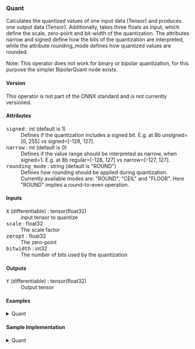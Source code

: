 ### <a name="Quant"></a><a name="abs">**Quant**</a>

Calculates the quantized values of one input data (Tensor<T>) and produces one output data (Tensor<T>).
Additionally, takes three floats as input, which define the scale, zero-point and bit-width of the quantization.
The attributes narrow and signed define how the bits of the quantization are interpreted, while the attribute
rounding_mode defines how quantized values are rounded.

Note: This operator does not work for binary or bipolar quantization, for this purpose the simpler BipolarQuant node exists.

#### Version

This operator is not part of the ONNX standard and is not currently versioned.

#### Attributes

<dl>
<dt><tt>signed</tt> : int (default is 1)</dt>
<dd>Defines if the quantization includes a signed bit. E.g. at 8b unsigned=[0, 255] vs signed=[-128, 127].</dd>
<dt><tt>narrow</tt> : int (default is 0)</dt>
<dd>Defines if the value range should be interpreted as narrow, when signed=1. E.g. at 8b regular=[-128, 127] vs narrow=[-127, 127].</dd>
<dt><tt>rounding_mode</tt> : string (default is "ROUND")</dt>
<dd>Defines how rounding should be applied during quantization. Currently available modes are: "ROUND", "CEIL" and "FLOOR". Here "ROUND" implies a round-to-even operation.</dd>
</dl>

#### Inputs

<dl>
<dt><tt>X</tt> (differentiable) : tensor(float32)</dt>
<dd>input tensor to quantize</dd>
<dt><tt>scale</tt> : float32</dt>
<dd>The scale factor</dd>
<dt><tt>zeropt</tt> : float32</dt>
<dd>The zero-point</dd>
<dt><tt>bitwidth</tt> : int32</dt>
<dd>The number of bits used by the quantization</dd>
</dl>


#### Outputs

<dl>
<dt><tt>Y</tt> (differentiable) : tensor(float32)</dt>
<dd>Output tensor</dd>
</dl>


#### Examples
<details>
<summary>Quant</summary>

```python
from onnx import helper
import numpy as np

# Define node settings and input
x = np.random.randn(100).astype(np.float32)*10.
scale = np.array(1.)
zeropt = np.array(0.)
bitwidth = np.array(4)
signed = 1
narrow = 0
rounding_mode = "ROUND"

# Create node
node = helper.make_node(
    'Quant',
    domain='finn.custom_op.general',
    inputs=['x', 'scale', 'zeropt', 'bitwidth'],
    outputs=['y'],
    narrow=narrow,
    signed=signed,
    rounding_mode=rounding_mode,
)

# Execute the same settings with the reference implementation (quant)
# See the sample implementation for more details on quant.
output_ref = quant(x, scale, zeropt, bitwidth, signed, narrow, rounding_mode)

# Execute node and compare
expect(node, inputs=[x, scale, zeropt, bitwidth], outputs=[output_ref], name='test_quant')

```

</details>


#### Sample Implementation

<details>
<summary>Quant</summary>

```python
# SPDX-License-Identifier: Apache-2.0

from __future__ import absolute_import
from __future__ import division
from __future__ import print_function
from __future__ import unicode_literals

import numpy as np

def quant(inp_tensor, scale, zeropt, bitwidth, signed, narrow, rounding_mode):
    # Port of IntQuant class from Brevitas: https://bit.ly/2S6qvZJ
    # Scaling
    y_int = inp_tensor / scale
    y_int = y_int + zeropt
    # Clamping
    min_int_val = min_int(signed, narrow, bitwidth)
    max_int_val = max_int(signed, narrow, bitwidth)
    y_int = np.where(y_int > max_int_val, max_int_val.astype(y_int.dtype), y_int)
    y_int = np.where(y_int < min_int_val, min_int_val.astype(y_int.dtype), y_int)
    # Rounding
    rounding_fx = resolve_rounding_mode(rounding_mode)
    y_int = rounding_fx(y_int)

    # Re-scaling
    out_tensor = y_int - zeropt
    out_tensor = out_tensor * scale

    return out_tensor

def min_int(signed: bool, narrow_range: bool, bit_width: int) -> int:
    """Compute the minimum integer representable by a given number of bits.
    Args:
        signed (bool): Indicates whether the represented integer is signed or not.
        narrow_range (bool): Indicates whether to narrow the minimum value
        represented by 1.
        bit_width (int): Number of bits available for the representation.
    Returns:
        int: Maximum unsigned integer that can be represented according to
        the input arguments.
    Examples:
        >>> min_int(signed=True, narrow_range=True, bit_width=8)
        int(-127)
        >>> min_int(signed=False, narrow_range=True, bit_width=8)
        int(0)
        >>> min_int(signed=True, narrow_range=False, bit_width=8)
        int(-128)
        >>> min_int(signed=False, narrow_range=False, bit_width=8)
        int(0)
    """
    if signed and narrow_range:
        value = -(2 ** (bit_width - 1)) + 1
    elif signed and not narrow_range:
        value = -(2 ** (bit_width - 1))
    else:
        value = 0 * bit_width
    return value


def max_int(signed: bool, narrow_range: bool, bit_width: int) -> int:
    """Compute the maximum integer representable by a given number of bits.
    Args:
        signed (bool): Indicates whether the represented integer is signed or not.
        narrow_range (bool): Indicates whether to narrow the maximum unsigned value
        represented by 1.
        bit_width (int): Number of bits available for the representation.
    Returns:
        Tensor: Maximum integer that can be represented according to
        the input arguments.
    Examples:
        >>> max_int(signed=True, narrow_range=True, bit_width=8)
        int(127)
        >>> max_int(signed=False, narrow_range=True, bit_width=8)
        int(254)
        >>> max_int(signed=True, narrow_range=False, bit_width=8)
        int(127)
        >>> max_int(signed=False, narrow_range=False, bit_width=8)
        int(255)
    """
    if not signed and not narrow_range:
        value = (2 ** bit_width) - 1
    elif not signed and narrow_range:
        value = (2 ** bit_width) - 2
    else:
        value = (2 ** (bit_width - 1)) - 1
    return value

def resolve_rounding_mode(mode_string):
    """Resolve the rounding mode string of Quant and Trunc ops
    to the corresponding numpy functions."""
    if mode_string == "ROUND":
        return np.round
    elif mode_string == "CEIL":
        return np.ceil
    elif mode_string == "FLOOR":
        return np.floor
    else:
        raise ValueError(f"Could not resolve rounding mode called: {mode_string}")

```

</details>
